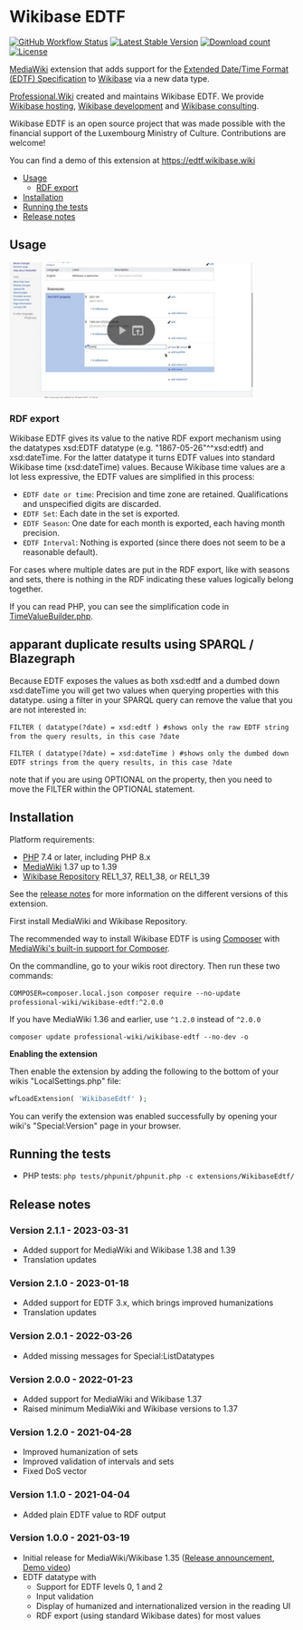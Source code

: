 # Wikibase EDTF

[![GitHub Workflow Status](https://img.shields.io/github/actions/workflow/status/ProfessionalWiki/WikibaseEdtf/ci.yml?branch=master)](https://github.com/ProfessionalWiki/WikibaseEdtf/actions?query=workflow%3ACI)
[![Latest Stable Version](https://poser.pugx.org/professional-wiki/wikibase-edtf/v/stable)](https://packagist.org/packages/professional-wiki/wikibase-edtf)
[![Download count](https://poser.pugx.org/professional-wiki/wikibase-edtf/downloads)](https://packagist.org/packages/professional-wiki/wikibase-edtf)
[![License](https://img.shields.io/packagist/l/professional-wiki/wikibase-edtf)](LICENSE)

[MediaWiki] extension that adds support for the [Extended Date/Time Format (EDTF) Specification][EDTF] to [Wikibase] via a new data type.

[Professional.Wiki] created and maintains Wikibase EDTF. We provide [Wikibase hosting], [Wikibase development] and [Wikibase consulting].

Wikibase EDTF is an open source project that was made possible with the financial support of the Luxembourg Ministry of Culture. Contributions are welcome!

You can find a demo of this extension at https://edtf.wikibase.wiki

- [Usage](#usage)
	- [RDF export](#rdf-export)
- [Installation](#installation)
- [Running the tests](#running-the-tests)
- [Release notes](#release-notes)

## Usage

<a href="https://www.youtube.com/watch?v=U5ndjtuDPf8"><img src=".github/youtube.png" width="430px" title="Play video" /></a>

### RDF export

Wikibase EDTF gives its value to the native RDF export mechanism using the datatypes xsd:EDTF datatype (e.g. "1867-05-26"^^xsd:edtf) and xsd:dateTime. For the latter datatype it turns EDTF values into standard Wikibase time (xsd:dateTime) values. Because Wikibase time values are a lot less expressive, the EDTF values are simplified in this process:

* `EDTF date or time`: Precision and time zone are retained. Qualifications and unspecified digits are discarded.
* `EDTF Set`: Each date in the set is exported.
* `EDTF Season`: One date for each month is exported, each having month precision.
* `EDTF Interval`: Nothing is exported (since there does not seem to be a reasonable default).

For cases where multiple dates are put in the RDF export, like with seasons and sets, there is nothing in the RDF indicating these values logically belong together.

If you can read PHP, you can see the simplification code in [TimeValueBuilder.php](src/Services/TimeValueBuilder.php).

## apparant duplicate results using SPARQL / Blazegraph
Because EDTF exposes the values as both xsd:edtf and a dumbed down xsd:dateTime you will get two values when querying properties with this datatype. using a filter in your SPARQL query can remove the value that you are not interested in:

```
FILTER ( datatype(?date) = xsd:edtf ) #shows only the raw EDTF string from the query results, in this case ?date
```
```
FILTER ( datatype(?date) = xsd:dateTime ) #shows only the dumbed down EDTF strings from the query results, in this case ?date
```
note that if you are using OPTIONAL on the property, then you need to move the FILTER within the OPTIONAL statement.

## Installation

Platform requirements:

* [PHP] 7.4 or later, including PHP 8.x
* [MediaWiki] 1.37 up to 1.39
* [Wikibase Repository] REL1_37, REL1_38, or REL1_39

See the [release notes](#release-notes) for more information on the different versions of this extension.

First install MediaWiki and Wikibase Repository.

The recommended way to install Wikibase EDTF is using [Composer] with
[MediaWiki's built-in support for Composer][Composer install].

On the commandline, go to your wikis root directory. Then run these two commands:

```shell script
COMPOSER=composer.local.json composer require --no-update professional-wiki/wikibase-edtf:^2.0.0
```
If you have MediaWiki 1.36 and earlier, use `^1.2.0` instead of `^2.0.0`

```shell script
composer update professional-wiki/wikibase-edtf --no-dev -o
```

**Enabling the extension**

Then enable the extension by adding the following to the bottom of your wikis "LocalSettings.php" file:

```php
wfLoadExtension( 'WikibaseEdtf' );
```

You can verify the extension was enabled successfully by opening your wiki's "Special:Version" page in your browser.

## Running the tests

* PHP tests: `php tests/phpunit/phpunit.php -c extensions/WikibaseEdtf/`

## Release notes

### Version 2.1.1 - 2023-03-31

* Added support for MediaWiki and Wikibase 1.38 and 1.39
* Translation updates

### Version 2.1.0 - 2023-01-18

* Added support for EDTF 3.x, which brings improved humanizations
* Translation updates

### Version 2.0.1 - 2022-03-26

* Added missing messages for Special:ListDatatypes

### Version 2.0.0 - 2022-01-23

* Added support for MediaWiki and Wikibase 1.37
* Raised minimum MediaWiki and Wikibase versions to 1.37

### Version 1.2.0 - 2021-04-28

* Improved humanization of sets
* Improved validation of intervals and sets
* Fixed DoS vector

### Version 1.1.0 - 2021-04-04

* Added plain EDTF value to RDF output

### Version 1.0.0 - 2021-03-19

* Initial release for MediaWiki/Wikibase 1.35 ([Release announcement], [Demo video])
* EDTF datatype with
  	* Support for EDTF levels 0, 1 and 2
	* Input validation
	* Display of humanized and internationalized version in the reading UI
	* RDF export (using standard Wikibase dates) for most values

[Professional.Wiki]: https://professional.wiki
[EDTF]: https://www.loc.gov/standards/datetime/
[Wikibase]: https://wikibase.consulting/what-is-wikibase/
[Wikibase hosting]: https://professional.wiki/en/hosting/wikibase
[Wikibase development]: https://professional.wiki/en/wikibase-software-development
[Wikibase consulting]: https://wikibase.consulting/
[MediaWiki]: https://www.mediawiki.org
[PHP]: https://www.php.net
[Wikibase Repository]: https://www.mediawiki.org/wiki/Extension:Wikibase_Repository
[Composer]: https://getcomposer.org
[Composer install]: https://professional.wiki/en/articles/installing-mediawiki-extensions-with-composer
[Release announcement]: https://wikibase.consulting/wikibase-edtf/
[Demo video]: https://www.youtube.com/watch?v=U5ndjtuDPf8
